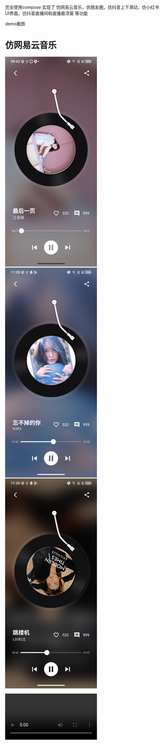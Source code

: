 完全使用compose 实现了 仿网易云音乐，仿朋友圈，仿抖音上下滑动，仿小红书UI界面，仿抖音直播间和直播悬浮窗 等功能

demo截图

# 仿网易云音乐
<img src="https://github.com/PangHaHa12138/ComposeDemo/blob/main/screenshot/music%20shot%201.png" alt="1" style="width:300px;">

<img src="https://github.com/PangHaHa12138/ComposeDemo/blob/main/screenshot/music%20shot%202.png" alt="2" style="width:300px;">

<img src="https://github.com/PangHaHa12138/ComposeDemo/blob/main/screenshot/music%20shot%203.png" alt="3" style="width:300px;">

<video src="https://github.com/PangHaHa12138/ComposeDemo/blob/main/screenshot/music.mp4" controls width="300"></video>


